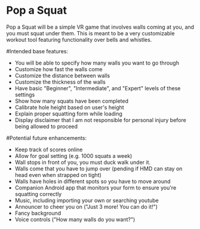 # Pop a Squat
Pop a Squat will be a simple VR game that involves walls coming at you, and you must squat under them. This is meant to be a very customizable workout tool featuring functionality over bells and whistles.

#Intended base features:
  - You will be able to specify how many walls you want to go through
  - Customize how fast the walls come
  - Customize the distance between walls
  - Customize the thickness of the walls
  - Have basic "Beginner", "Intermediate", and "Expert" levels of these settings
  - Show how many squats have been completed
  - Calibrate hole height based on user's height
  - Explain proper squatting form while loading
  - Display disclaimer that I am not responsible for personal injury before being allowed to proceed

#Potential future enhancements:
  - Keep track of scores online
  - Allow for goal setting (e.g. 1000 squats a week)
  - Wall stops in front of you, you must duck walk under it.
  - Walls come that you have to jump over (pending if HMD can stay on head even when strapped on tight)
  - Walls have holes in different spots so you have to move around
  - Companion Android app that monitors your form to ensure you're squatting correctly
  - Music, including importing your own or searching youtube
  - Announcer to cheer you on ("Just 3 more! You can do it!")
  - Fancy background
  - Voice controls ("How many walls do you want?")
